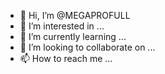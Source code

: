 - 👋 Hi, I’m @MEGAPROFULL
- 👀 I’m interested in ...
- 🌱 I’m currently learning ...
- 💞️ I’m looking to collaborate on ...
- 📫 How to reach me ...

<!---
MEGAPROFULL/MEGAPROFULL is a ✨ special ✨ repository because its `README.md` (this file) appears on your GitHub profile.
You can click the Preview link to take a look at your changes.
--->
